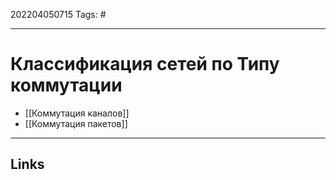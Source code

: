 202204050715
Tags: #

---

# Классификация сетей по Типу коммутации
- [[Коммутация каналов]]
- [[Коммутация пакетов]]

---
## Links